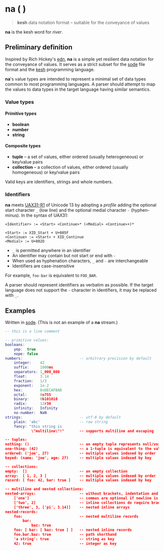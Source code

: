 # na ( )

> **kesh** data notation format – suitable for the conveyance of values

**na** is the kesh word for _river_.

## Preliminary definition

Inspired by Rich Hickey's [edn](https://github.com/edn-format/edn/), **na** is a simple yet resilient data notation for the conveyance of values. It serves as a strict subset for the [sode](https://github.com/kesh-lang/sode) file format and the [kesh](https://github.com/kesh-lang/kesh) programming language.

**na**'s value types are intended to represent a minimal set of data types common to most programming languages. A parser should attempt to map the values to data types in the target language having similar semantics.

### Value types

#### Primitive types

- **boolean**
- **number**
- **string**

#### Composite types

- **tuple** – a set of values, either ordered (usually heterogeneous) or key/value pairs
- **collection** – a collection of values, either ordered (usually homogeneous) or key/value pairs

Valid keys are identifiers, strings and whole numbers.

### Identifiers

**na** meets [UAX31-R1](https://unicode.org/reports/tr31/#R1) of Unicode 13 by adopting a _profile_ adding the optional start character `_` (low line) and the optional medial character `-` (hyphen-minus). In the syntax of UAX31:

    <Identifier> := <Start> <Continue>* (<Medial> <Continue>+)*

    <Start> := XID_Start + U+005F
    <Continue> := <Start> + XID_Continue
    <Medial> := U+002D

- `_` is permitted anywhere in an identifier
- An identifier may contain but not start or end with `-`
- When used as hyphenation characters, `_` and `-` are interchangeable
- Identifiers are case-insensitive

For example, `foo-bar` is equivalent to `FOO_BAR`.

A parser should represent identifiers as verbatim as possible. If the target language does not support the `-` character in identifiers, it may be replaced with `_`.

## Examples

Written in [sode](https://github.com/kesh-lang/sode). (This is not an example of a **na** stream.)

```lua
-- this is a line comment

-- primitive values:
booleans:
    yep:  true
    nope: false
numbers:                          -- arbitrary precision by default
    integer:    42
    suffix:     1000ms
    separators: 1_000_000
    float:      3.14
    fraction:   1/3
    exponent:   1e-2
    hex:        0xDECAFBAD
    octal:      0o755
    binary:     0b101010
    radix:      12r36
    infinity:   Infinity
    no-number:  NaN
strings:                          -- utf-8 by default
    plain: 'abc'                  -- raw string
    fancy: "this string is
            \"multiline\"!"       -- supports multiline and escaping

-- tuples:
nothing: ()                       -- an empty tuple represents null/void/undefined
one-thing: (42)                   -- a 1-tuple is equivalent to the value it contains
ordered: ('joe', 27)              -- multiple values indexed by order
keyed: (name: 'joe', age: 27)     -- multiple values indexed by key

-- collections:
empty:  []                        -- an empty collection
array:  [ 1, 2, 3 ]               -- multiple values indexed by order
record: [ foo: 42, bar: true ]    -- multiple values indexed by key

-- multiline and nested collections:
nested-arrays:                    -- without brackets, indentation and newline are significant
    ['one']                       -- commas are optional if newline is used to separate items
    ['two', 2]                    -- inline collections do require brackets and commas
    ['three', 3, ['pi', 3.14]]    -- nested inline arrays
nested-records:                   
    foo:                          -- nested multiline records
        bar:
            baz: true
    foo: [ bar: [ baz: true ] ]   -- nested inline records
    foo.bar.baz: true             -- path shorthand
    'a string': true              -- string as key
    42: true                      -- integer as key
```
